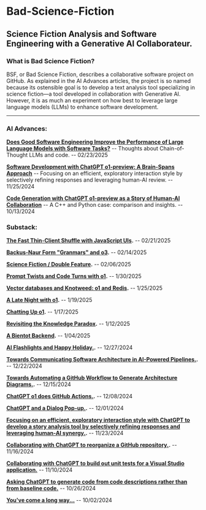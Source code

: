 # Bad-Science-Fiction

## Science Fiction Analysis and Software Engineering with a Generative AI Collaborateur.

### What is Bad Science Fiction?
BSF, or Bad Science Fiction, describes a collaborative software project on GitHub. As explained in the AI Advances articles, the project is so named because its ostensible goal is to develop a text analysis tool specializing in science fiction—a tool developed in collaboration with Generative AI. However, it is as much an experiment on how best to leverage large language models (LLMs) to enhance software development.

***
### AI Advances:

**[Does Good Software Engineering Improve the Performance of Large Language Models with Software Tasks?](https://medium.com/ai-advances/does-good-software-engineering-improve-the-performance-of-large-language-models-with-software-tasks-e31c0e3626a1)**
-- Thoughts about Chain-of-Thought LLMs and code.
-- 02/23/2025

**[Software Development with ChatGPT o1-preview: A Brain-Spans Approach](https://medium.com/ai-advances/software-development-with-chatgpt-o1-preview-a-brain-spans-approach-99d6142d7193)**
-- Focusing on an efficient, exploratory interaction style by selectively refining responses and leveraging human-AI review.
-- 11/25/2024


**[Code Generation with ChatGPT o1-preview as a Story of Human-AI Collaboration](https://medium.com/ai-advances/code-generation-with-chatgpt-o1-preview-as-a-story-of-human-ai-collaboration-c80ecd9737ec)**
-- A C++ and Python case: comparison and insights.
-- 10/13/2024

### Substack:

**[The Fast Thin-Client Shuffle with JavaScript UIs](https://natecombs.substack.com/p/the-fast-thin-client-shuffle-with).**
-- 02/21/2025

**[Backus-Naur Form "Granmars" and o3](https://natecombs.substack.com/p/backus-naur-form-granmars-and-o3).**
-- 02/14/2025

**[Science Fiction / Double Feature](https://natecombs.substack.com/p/science-fiction-double-feature).**
-- 02/06/2025

**[Prompt Twists and Code Turns with o1](https://natecombs.substack.com/p/prompt-twists-and-code-turns-with).**
-- 1/30/2025

**[Vector databases and Knotweed: o1 and Redis](https://natecombs.substack.com/p/vector-databases-and-knotweed-o1).**
-- 1/25/2025

**[A Late Night with o1](https://natecombs.substack.com/p/a-late-night-with-o1).**
-- 1/19/2025

**[Chatting Up o1](https://natecombs.substack.com/p/chatting-up-o1).**
-- 1/17/2025

**[Revisiting the Knowledge Paradox](https://natecombs.substack.com/p/revisiting-the-knowledge-paradox).**
-- 1/12/2025

**[A Bientot Backend](https://natecombs.substack.com/p/a-bientot-backend).**
-- 1/04/2025

**[AI Flashlights and Happy Holiday.](https://natecombs.substack.com/p/ai-flashlights-and-happy-holiday).**
-- 12/27/2024

**[Towards Communicating Software Architecture in AI-Powered Pipelines.](https://natecombs.substack.com/p/towards-communicating-software-architecture).**
-- 12/22/2024

**[Towards Automating a GitHub Workflow to Generate Architecture Diagrams.](https://natecombs.substack.com/p/towards-automating-a-github-workflow).**
-- 12/15/2024

**[ChatGPT o1 does GitHub Actions.](https://natecombs.substack.com/p/chatgpt-o1-does-github-actions).**
-- 12/08/2024

**[ChatGPT and a Dialog Pop-up.](https://natecombs.substack.com/p/chatgpt-and-a-dialog-pop-up).**
-- 12/01/2024

**[Focusing on an efficient, exploratory interaction style with ChatGPT to develop a story analysis tool by selectively refining responses and leveraging human-AI synergy.](https://natecombs.substack.com/p/software-development-with-chatgpt-d2c).**
-- 11/23/2024

**[Collaborating with ChatGPT to reorganize a GitHub repository.](https://natecombs.substack.com/p/software-development-with-chatgpt-6d4).**
-- 11/16/2024

**[Collaborating with ChatGPT to build out unit tests for a Visual Studio application.](https://natecombs.substack.com/p/software-development-with-chatgpt)**
-- 11/10/2024

**[Asking ChatGPT to generate code from code descriptions rather than from baseline code.](https://substack.com/home/post/p-150756144)**
-- 10/26/2024

**[You've come a long way...](https://natecombs.substack.com/p/thoughts-about-chatgpt-o1-preview)**
-- 10/02/2024




